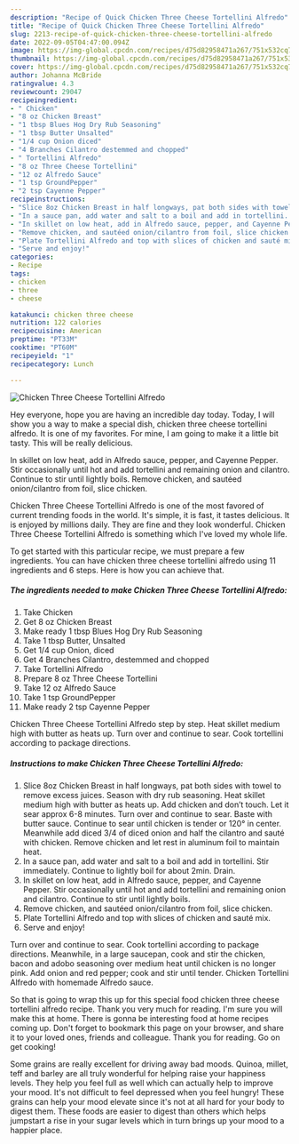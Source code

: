 ```yaml
---
description: "Recipe of Quick Chicken Three Cheese Tortellini Alfredo"
title: "Recipe of Quick Chicken Three Cheese Tortellini Alfredo"
slug: 2213-recipe-of-quick-chicken-three-cheese-tortellini-alfredo
date: 2022-09-05T04:47:00.094Z
image: https://img-global.cpcdn.com/recipes/d75d82958471a267/751x532cq70/chicken-three-cheese-tortellini-alfredo-recipe-main-photo.jpg
thumbnail: https://img-global.cpcdn.com/recipes/d75d82958471a267/751x532cq70/chicken-three-cheese-tortellini-alfredo-recipe-main-photo.jpg
cover: https://img-global.cpcdn.com/recipes/d75d82958471a267/751x532cq70/chicken-three-cheese-tortellini-alfredo-recipe-main-photo.jpg
author: Johanna McBride
ratingvalue: 4.3
reviewcount: 29047
recipeingredient:
- " Chicken"
- "8 oz Chicken Breast"
- "1 tbsp Blues Hog Dry Rub Seasoning"
- "1 tbsp Butter Unsalted"
- "1/4 cup Onion diced"
- "4 Branches Cilantro destemmed and chopped"
- " Tortellini Alfredo"
- "8 oz Three Cheese Tortellini"
- "12 oz Alfredo Sauce"
- "1 tsp GroundPepper"
- "2 tsp Cayenne Pepper"
recipeinstructions:
- "Slice 8oz Chicken Breast in half longways, pat both sides with towel to remove excess juices. Season with dry rub seasoning. Heat skillet medium high with butter as heats up. Add chicken and don’t touch. Let it sear approx 6-8 minutes. Turn over and continue to sear. Baste with butter sauce. Continue to sear until chicken is tender or 120° in center. Meanwhile add diced 3/4 of diced onion and half the cilantro and sauté with chicken. Remove chicken and let rest in aluminum foil to maintain heat."
- "In a sauce pan, add water and salt to a boil and add in tortellini. Stir immediately. Continue to lightly boil for about 2min. Drain."
- "In skillet on low heat, add in Alfredo sauce, pepper, and Cayenne Pepper. Stir occasionally until hot and add tortellini and remaining onion and cilantro. Continue to stir until lightly boils."
- "Remove chicken, and sautéed onion/cilantro from foil, slice chicken."
- "Plate Tortellini Alfredo and top with slices of chicken and sauté mix."
- "Serve and enjoy!"
categories:
- Recipe
tags:
- chicken
- three
- cheese

katakunci: chicken three cheese 
nutrition: 122 calories
recipecuisine: American
preptime: "PT33M"
cooktime: "PT60M"
recipeyield: "1"
recipecategory: Lunch

---
```



![Chicken Three Cheese Tortellini Alfredo](https://img-global.cpcdn.com/recipes/d75d82958471a267/751x532cq70/chicken-three-cheese-tortellini-alfredo-recipe-main-photo.jpg)

Hey everyone, hope you are having an incredible day today. Today, I will show you a way to make a special dish, chicken three cheese tortellini alfredo. It is one of my favorites. For mine, I am going to make it a little bit tasty. This will be really delicious.

In skillet on low heat, add in Alfredo sauce, pepper, and Cayenne Pepper. Stir occasionally until hot and add tortellini and remaining onion and cilantro. Continue to stir until lightly boils. Remove chicken, and sautéed onion/cilantro from foil, slice chicken.

Chicken Three Cheese Tortellini Alfredo is one of the most favored of current trending foods in the world. It's simple, it is fast, it tastes delicious. It is enjoyed by millions daily. They are fine and they look wonderful. Chicken Three Cheese Tortellini Alfredo is something which I've loved my whole life.


To get started with this particular recipe, we must prepare a few ingredients. You can have chicken three cheese tortellini alfredo using 11 ingredients and 6 steps. Here is how you can achieve that.

<!--inarticleads1-->

##### The ingredients needed to make Chicken Three Cheese Tortellini Alfredo:

1. Take  Chicken
1. Get 8 oz Chicken Breast
1. Make ready 1 tbsp Blues Hog Dry Rub Seasoning
1. Take 1 tbsp Butter, Unsalted
1. Get 1/4 cup Onion, diced
1. Get 4 Branches Cilantro, destemmed and chopped
1. Take  Tortellini Alfredo
1. Prepare 8 oz Three Cheese Tortellini
1. Take 12 oz Alfredo Sauce
1. Take 1 tsp GroundPepper
1. Make ready 2 tsp Cayenne Pepper


Chicken Three Cheese Tortellini Alfredo step by step. Heat skillet medium high with butter as heats up. Turn over and continue to sear. Cook tortellini according to package directions. 

<!--inarticleads2-->

##### Instructions to make Chicken Three Cheese Tortellini Alfredo:

1. Slice 8oz Chicken Breast in half longways, pat both sides with towel to remove excess juices. Season with dry rub seasoning. Heat skillet medium high with butter as heats up. Add chicken and don’t touch. Let it sear approx 6-8 minutes. Turn over and continue to sear. Baste with butter sauce. Continue to sear until chicken is tender or 120° in center. Meanwhile add diced 3/4 of diced onion and half the cilantro and sauté with chicken. Remove chicken and let rest in aluminum foil to maintain heat.
1. In a sauce pan, add water and salt to a boil and add in tortellini. Stir immediately. Continue to lightly boil for about 2min. Drain.
1. In skillet on low heat, add in Alfredo sauce, pepper, and Cayenne Pepper. Stir occasionally until hot and add tortellini and remaining onion and cilantro. Continue to stir until lightly boils.
1. Remove chicken, and sautéed onion/cilantro from foil, slice chicken.
1. Plate Tortellini Alfredo and top with slices of chicken and sauté mix.
1. Serve and enjoy!


Turn over and continue to sear. Cook tortellini according to package directions. Meanwhile, in a large saucepan, cook and stir the chicken, bacon and adobo seasoning over medium heat until chicken is no longer pink. Add onion and red pepper; cook and stir until tender. Chicken Tortellini Alfredo with homemade Alfredo sauce. 

So that is going to wrap this up for this special food chicken three cheese tortellini alfredo recipe. Thank you very much for reading. I'm sure you will make this at home. There is gonna be interesting food at home recipes coming up. Don't forget to bookmark this page on your browser, and share it to your loved ones, friends and colleague. Thank you for reading. Go on get cooking!

Some grains are really excellent for driving away bad moods. Quinoa, millet, teff and barley are all truly wonderful for helping raise your happiness levels. They help you feel full as well which can actually help to improve your mood. It's not difficult to feel depressed when you feel hungry! These grains can help your mood elevate since it's not at all hard for your body to digest them. These foods are easier to digest than others which helps jumpstart a rise in your sugar levels which in turn brings up your mood to a happier place.
